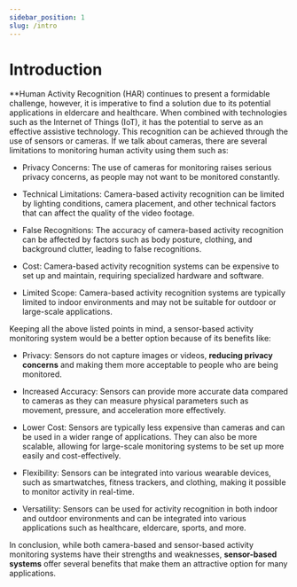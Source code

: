 ```yaml
---
sidebar_position: 1
slug: /intro
---
```

# Introduction

**Human Activity Recognition (HAR)  continues to present a formidable challenge, however, it is imperative to find a solution due to its potential applications in eldercare and healthcare. When combined with technologies such as the Internet of Things (IoT), it has the potential to serve as an effective assistive technology. This recognition can be achieved through the use of sensors or cameras.
If we talk about cameras, there are several limitations to monitoring human activity using them such as: 
- Privacy Concerns: The use of cameras for monitoring raises serious privacy concerns, as people may not want to be monitored constantly.

- Technical Limitations: Camera-based activity recognition can be limited by lighting conditions, camera placement, and other technical factors that can affect the quality of the video footage.

- False Recognitions: The accuracy of camera-based activity recognition can be affected by factors such as body posture, clothing, and background clutter, leading to false recognitions.

- Cost: Camera-based activity recognition systems can be expensive to set up and maintain, requiring specialized hardware and software.

- Limited Scope: Camera-based activity recognition systems are typically limited to indoor environments and may not be suitable for outdoor or large-scale applications.

Keeping all the above listed points in mind, a sensor-based activity monitoring system would be a better option because of its benefits like:

- Privacy: Sensors do not capture images or videos, **reducing privacy concerns** and making them more acceptable to people who are being monitored.

- Increased Accuracy: Sensors can provide more accurate data compared to cameras as they can measure physical parameters such as movement, pressure, and acceleration more effectively.

- Lower Cost: Sensors are typically less expensive than cameras and can be used in a wider range of applications. They can also be more scalable, allowing for large-scale monitoring systems to be set up more easily and cost-effectively.

- Flexibility: Sensors can be integrated into various wearable devices, such as smartwatches, fitness trackers, and clothing, making it possible to monitor activity in real-time.

- Versatility: Sensors can be used for activity recognition in both indoor and outdoor environments and can be integrated into various applications such as healthcare, eldercare, sports, and more.

In conclusion, while both camera-based and sensor-based activity monitoring systems have their strengths and weaknesses, **sensor-based systems** offer several benefits that make them an attractive option for many applications.
